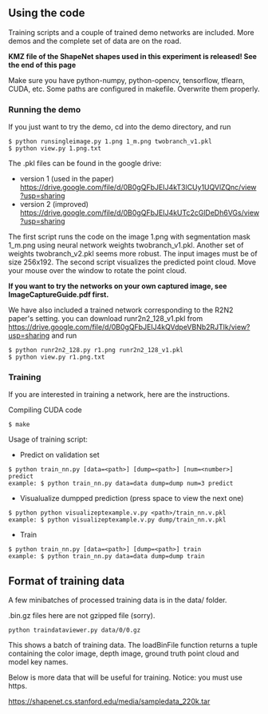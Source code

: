 ## Using the code

Training scripts and a couple of trained demo networks are included. More demos and the complete set of data are on the road.

**KMZ file of the ShapeNet shapes used in this experiment is released! See the end of this page**

Make sure you have python-numpy, python-opencv, tensorflow, tflearn, CUDA, etc.
Some paths are configured in makefile. Overwrite them properly.

### Running the demo

If you just want to try the demo, cd into the demo directory, and run
```
$ python runsingleimage.py 1.png 1_m.png twobranch_v1.pkl
$ python view.py 1.png.txt
```
The .pkl files can be found in the google drive:
- version 1 (used in the paper) https://drive.google.com/file/d/0B0gQFbJEIJ4kT3lCUy1UQVlZQnc/view?usp=sharing
- version 2 (improved) https://drive.google.com/file/d/0B0gQFbJEIJ4kUTc2cGlDeDh6VGs/view?usp=sharing

The first script runs the code on the image 1.png with segmentation mask 1_m.png using neural network weights twobranch_v1.pkl. Another set of weights twobranch_v2.pkl seems more robust. The input images must be of size 256x192. The second script visualizes the predicted point cloud. Move your mouse over the window to rotate the point cloud.

**If you want to try the networks on your own captured image, see ImageCaptureGuide.pdf first.**

We have also included a trained network corresponding to the R2N2 paper's setting. you can download runr2n2_128_v1.pkl from
https://drive.google.com/file/d/0B0gQFbJEIJ4kQVdpeVBNb2RJTlk/view?usp=sharing
and run
```
$ python runr2n2_128.py r1.png runr2n2_128_v1.pkl
$ python view.py r1.png.txt
```

### Training

If you are interested in training a network, here are the instructions.

Compiling CUDA code
```
$ make
```

Usage of training script:

* Predict on validation set
```	
$ python train_nn.py [data=<path>] [dump=<path>] [num=<number>] predict
example: $ python train_nn.py data=data dump=dump num=3 predict
```
		
* Visualualize dumpped prediction (press space to view the next one)
```
$ python python visualizeptexample.v.py <path>/train_nn.v.pkl
example: $ python visualizeptexample.v.py dump/train_nn.v.pkl
```
		
* Train
```
$ python train_nn.py [data=<path>] [dump=<path>] train
example: $ python train_nn.py data=data dump=dump train
```

## Format of training data
A few minibatches of processed training data is in the data/ folder.

.bin.gz files here are not gzipped file (sorry).
```
python traindataviewer.py data/0/0.gz
```
This shows a batch of training data. The loadBinFile function returns a tuple containing the color image, depth image, ground truth point cloud and model key names.

Below is more data that will be useful for training. Notice: you must use https.

https://shapenet.cs.stanford.edu/media/sampledata_220k.tar
